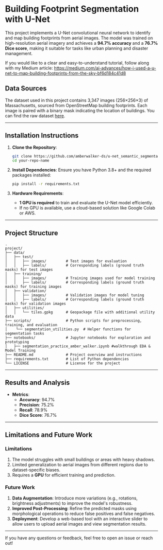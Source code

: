 # Building Footprint Segmentation with U-Net

This project implements a U-Net convolutional neural network to identify and map building footprints from aerial images. The model was trained on high-resolution aerial imagery and achieves a **94.7% accuracy** and a **76.7% Dice score**, making it suitable for tasks like urban planning and disaster management.

If you would like to a clear and easy-to-understand tutorial, follow along with my Medium article: https://medium.com/ai-advances/how-i-used-a-u-net-to-map-building-footprints-from-the-sky-bf6d184c41d8

## Data Sources
The dataset used in this project contains 3,347 images (256×256×3) of Massachusetts, sourced from OpenStreetMap building footprints. Each image is paired with a binary mask indicating the location of buildings. You can find the raw dataset [here](https://www.cs.toronto.edu/~vmnih/data/).

---

## Installation Instructions
1. **Clone the Repository**:
    ```bash
    git clone https://github.com/amberwalker-ds/u-net_semantic_segmentation
    cd your-repo-name
    ```

2. **Install Dependencies**:
    Ensure you have Python 3.8+ and the required packages installed:
    ```bash
    pip install -r requirements.txt
    ```

3. **Hardware Requirements**:
    - **1 GPU is required** to train and evaluate the U-Net model efficiently.
    - If no GPU is available, use a cloud-based solution like Google Colab or AWS.

---

## Project Structure
```
.
project/
├── data/
│   ├── test/
│   │   ├── images/         # Test images for evaluation
│   │   ├── labels/         # Corresponding labels (ground truth masks) for test images
│   ├── training/
│   │   ├── images/         # Training images used for model training
│   │   ├── labels/         # Corresponding labels (ground truth masks) for training images
│   ├── validation/
│   │   ├── images/         # Validation images for model tuning
│   │   ├── labels/         # Corresponding labels (ground truth masks) for validation images
│   ├── utilities/
│   │   └── tiles.gpkg      # Geopackage file with additional utility data
├── scripts/                # Python scripts for preprocessing, training, and evaluation
│    └── segmentation_utilities.py  # Helper functions for segmentation tasks
├── notebooks/              # Jupyter notebooks for exploration and prototyping
│   ├── segmentation_practice_amber_walker.ipynb #walkthrough EDA & Model Training
├── README.md               # Project overview and instructions
├── requirements.txt        # List of Python dependencies
└── LICENSE                 # License for the project

```
---

## Results and Analysis
- **Metrics**:
    - **Accuracy**: 94.7%
    - **Precision**: 75.2%
    - **Recall**: 78.9%
    - **Dice Score**: 76.7%

---

## Limitations and Future Work
### Limitations
1. The model struggles with small buildings or areas with heavy shadows.
2. Limited generalization to aerial images from different regions due to dataset-specific biases.
3. Requires a **GPU** for efficient training and prediction.

### Future Work
1. **Data Augmentation**:
    Introduce more variations (e.g., rotations, brightness adjustments) to improve the model's robustness.
2. **Improved Post-Processing**:
    Refine the predicted masks using morphological operations to reduce false positives and false negatives.
3. **Deployment**:
    Develop a web-based tool with an interactive slider to allow users to upload aerial images and view segmentation results.
---

If you have any questions or feedback, feel free to open an issue or reach out!
